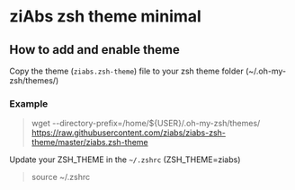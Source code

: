 # ziAbs zsh theme minimal

## How to add and enable theme
Copy the theme (`ziabs.zsh-theme`) file to your zsh theme folder (~/.oh-my-zsh/themes/)

### Example
> wget --directory-prefix=/home/${USER}/.oh-my-zsh/themes/ https://raw.githubusercontent.com/ziabs/ziabs-zsh-theme/master/ziabs.zsh-theme

Update your ZSH_THEME in the `~/.zshrc` (ZSH_THEME=ziabs)

> source ~/.zshrc
